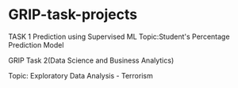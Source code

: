 # GRIP-task-projects
TASK 1
Prediction using Supervised ML
Topic:Student's Percentage Prediction Model 



GRIP Task 2(Data Science and Business Analytics)

Topic: Exploratory Data Analysis - Terrorism
